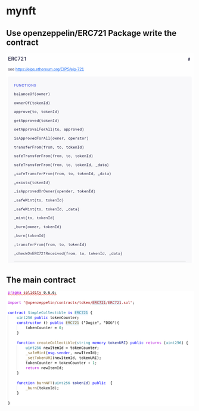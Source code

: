 # mynft

## Use openzeppelin/ERC721  Package write the contract

![alt text](https://github.com/xiangpingjiang/mynft/blob/main/example/ERC721.png) 


## The main  contract  

![alt text](https://github.com/xiangpingjiang/mynft/blob/main/example/contract.png) 
